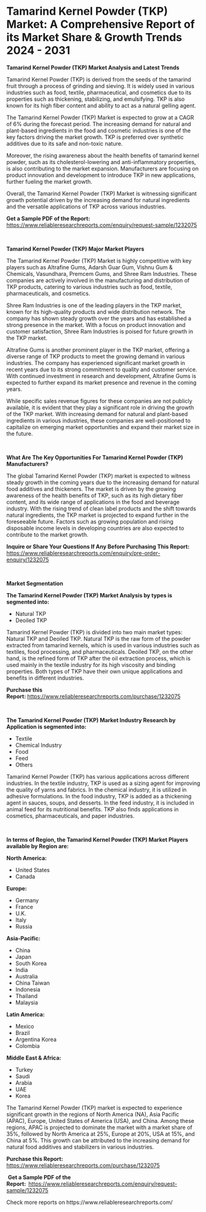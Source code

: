 <p><h1>Tamarind Kernel Powder (TKP) Market: A Comprehensive Report of its Market Share & Growth Trends 2024 - 2031</h1></p><p><strong>Tamarind Kernel Powder (TKP) Market Analysis and Latest Trends</strong></p>
<p><p>Tamarind Kernel Powder (TKP) is derived from the seeds of the tamarind fruit through a process of grinding and sieving. It is widely used in various industries such as food, textile, pharmaceutical, and cosmetics due to its properties such as thickening, stabilizing, and emulsifying. TKP is also known for its high fiber content and ability to act as a natural gelling agent.</p><p>The Tamarind Kernel Powder (TKP) Market is expected to grow at a CAGR of 6% during the forecast period. The increasing demand for natural and plant-based ingredients in the food and cosmetic industries is one of the key factors driving the market growth. TKP is preferred over synthetic additives due to its safe and non-toxic nature.</p><p>Moreover, the rising awareness about the health benefits of tamarind kernel powder, such as its cholesterol-lowering and anti-inflammatory properties, is also contributing to the market expansion. Manufacturers are focusing on product innovation and development to introduce TKP in new applications, further fueling the market growth.</p><p>Overall, the Tamarind Kernel Powder (TKP) Market is witnessing significant growth potential driven by the increasing demand for natural ingredients and the versatile applications of TKP across various industries.</p></p>
<p><strong>Get a Sample PDF of the Report:&nbsp;</strong> <a href="https://www.reliableresearchreports.com/enquiry/request-sample/1232075">https://www.reliableresearchreports.com/enquiry/request-sample/1232075</a></p>
<p>&nbsp;</p>
<p><strong>Tamarind Kernel Powder (TKP) Major Market Players</strong></p>
<p><p>The Tamarind Kernel Powder (TKP) Market is highly competitive with key players such as Altrafine Gums, Adarsh Guar Gum, Vishnu Gum & Chemicals, Vasundhara, Premcem Gums, and Shree Ram Industries. These companies are actively involved in the manufacturing and distribution of TKP products, catering to various industries such as food, textile, pharmaceuticals, and cosmetics.</p><p>Shree Ram Industries is one of the leading players in the TKP market, known for its high-quality products and wide distribution network. The company has shown steady growth over the years and has established a strong presence in the market. With a focus on product innovation and customer satisfaction, Shree Ram Industries is poised for future growth in the TKP market.</p><p>Altrafine Gums is another prominent player in the TKP market, offering a diverse range of TKP products to meet the growing demand in various industries. The company has experienced significant market growth in recent years due to its strong commitment to quality and customer service. With continued investment in research and development, Altrafine Gums is expected to further expand its market presence and revenue in the coming years.</p><p>While specific sales revenue figures for these companies are not publicly available, it is evident that they play a significant role in driving the growth of the TKP market. With increasing demand for natural and plant-based ingredients in various industries, these companies are well-positioned to capitalize on emerging market opportunities and expand their market size in the future.</p></p>
<p>&nbsp;</p>
<p><strong>What Are The Key Opportunities For Tamarind Kernel Powder (TKP) Manufacturers?</strong></p>
<p><p>The global Tamarind Kernel Powder (TKP) market is expected to witness steady growth in the coming years due to the increasing demand for natural food additives and thickeners. The market is driven by the growing awareness of the health benefits of TKP, such as its high dietary fiber content, and its wide range of applications in the food and beverage industry. With the rising trend of clean label products and the shift towards natural ingredients, the TKP market is projected to expand further in the foreseeable future. Factors such as growing population and rising disposable income levels in developing countries are also expected to contribute to the market growth.</p></p>
<p><strong>Inquire or Share Your Questions If Any Before Purchasing This Report:</strong> <a href="https://www.reliableresearchreports.com/enquiry/pre-order-enquiry/1232075">https://www.reliableresearchreports.com/enquiry/pre-order-enquiry/1232075</a></p>
<p>&nbsp;</p>
<p><strong>Market Segmentation</strong></p>
<p><strong>The Tamarind Kernel Powder (TKP) Market Analysis by types is segmented into:</strong></p>
<p><ul><li>Natural TKP</li><li>Deoiled TKP</li></ul></p>
<p><p>Tamarind Kernel Powder (TKP) is divided into two main market types: Natural TKP and Deoiled TKP. Natural TKP is the raw form of the powder extracted from tamarind kernels, which is used in various industries such as textiles, food processing, and pharmaceuticals. Deoiled TKP, on the other hand, is the refined form of TKP after the oil extraction process, which is used mainly in the textile industry for its high viscosity and binding properties. Both types of TKP have their own unique applications and benefits in different industries.</p></p>
<p><strong>Purchase this Report:&nbsp;</strong><a href="https://www.reliableresearchreports.com/purchase/1232075">https://www.reliableresearchreports.com/purchase/1232075</a></p>
<p>&nbsp;</p>
<p><strong>The Tamarind Kernel Powder (TKP) Market Industry Research by Application is segmented into:</strong></p>
<p><ul><li>Textile</li><li>Chemical Industry</li><li>Food</li><li>Feed</li><li>Others</li></ul></p>
<p><p>Tamarind Kernel Powder (TKP) has various applications across different industries. In the textile industry, TKP is used as a sizing agent for improving the quality of yarns and fabrics. In the chemical industry, it is utilized in adhesive formulations. In the food industry, TKP is added as a thickening agent in sauces, soups, and desserts. In the feed industry, it is included in animal feed for its nutritional benefits. TKP also finds applications in cosmetics, pharmaceuticals, and paper industries.</p></p>
<p>&nbsp;</p>
<p><strong>In terms of Region, the Tamarind Kernel Powder (TKP) Market Players available by Region are:</strong></p>
<p>
    <p> <strong> North America: </strong>
        <ul>
            <li>United States</li>
            <li>Canada</li>
        </ul>
        </p> 
    <p> <strong> Europe: </strong>
        <ul>
            <li>Germany</li>
            <li>France</li>
            <li>U.K.</li>
            <li>Italy</li>
            <li>Russia</li>
        </ul>
        </p> 
    <p> <strong> Asia-Pacific: </strong>
        <ul>
            <li>China</li>
            <li>Japan</li>
            <li>South Korea</li>
            <li>India</li>
            <li>Australia</li>
            <li>China Taiwan</li>
            <li>Indonesia</li>
            <li>Thailand</li>
            <li>Malaysia</li>
        </ul>
        </p> 
    <p> <strong> Latin America: </strong>
        <ul>
            <li>Mexico</li>
            <li>Brazil</li>
            <li>Argentina Korea</li>
            <li>Colombia</li>
        </ul>
        </p> 
    <p> <strong> Middle East & Africa: </strong>
        <ul>
            <li>Turkey</li>
            <li>Saudi</li>
            <li>Arabia</li>
            <li>UAE</li>
            <li>Korea</li>
        </ul>
    </p>
    </p>
<p><p>The Tamarind Kernel Powder (TKP) market is expected to experience significant growth in the regions of North America (NA), Asia Pacific (APAC), Europe, United States of America (USA), and China. Among these regions, APAC is projected to dominate the market with a market share of 35%, followed by North America at 25%, Europe at 20%, USA at 15%, and China at 5%. This growth can be attributed to the increasing demand for natural food additives and stabilizers in various industries.</p></p>
<p><strong>Purchase this Report: </strong><a href="https://www.reliableresearchreports.com/purchase/1232075">https://www.reliableresearchreports.com/purchase/1232075</a></p>
<p>&nbsp;<strong>Get a Sample PDF of the Report:&nbsp;&nbsp;</strong><a href="https://www.reliableresearchreports.com/enquiry/request-sample/1232075">https://www.reliableresearchreports.com/enquiry/request-sample/1232075</a></p>
<p><strong></strong></p>
<p>Check more reports on https://www.reliableresearchreports.com/</p>